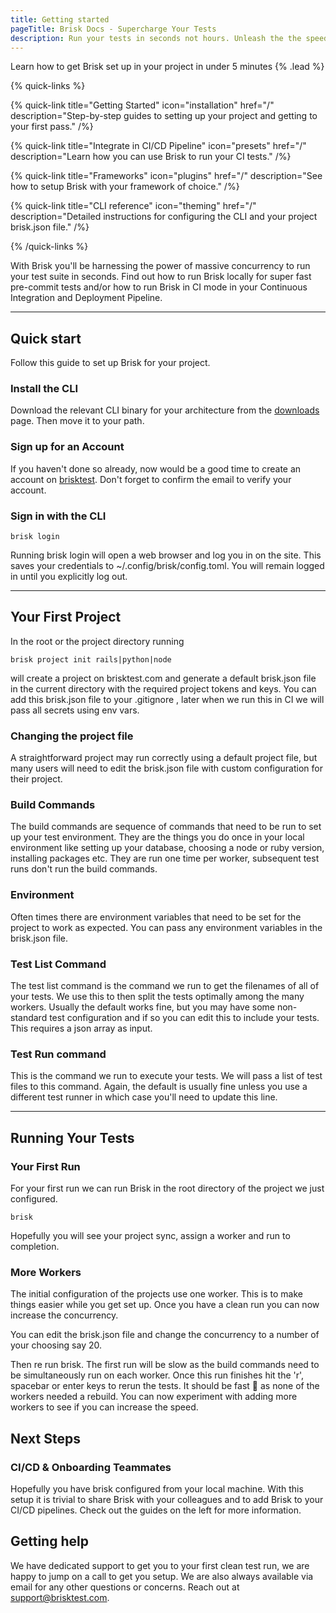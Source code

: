 ```yaml
---
title: Getting started
pageTitle: Brisk Docs - Supercharge Your Tests
description: Run your tests in seconds not hours. Unleash the the speed of your test suite.
---
```


Learn how to get Brisk set up in your project in under 5 minutes {% .lead %}

{% quick-links %}

{% quick-link title="Getting Started" icon="installation" href="/" description="Step-by-step guides to setting up your project and getting to your first pass." /%}

{% quick-link title="Integrate in CI/CD Pipeline" icon="presets" href="/" description="Learn how you can use Brisk to run your CI tests." /%}

{% quick-link title="Frameworks" icon="plugins" href="/" description="See how to setup Brisk with your framework of choice." /%}

{% quick-link title="CLI reference" icon="theming" href="/" description="Detailed instructions for configuring the CLI and your project brisk.json file." /%}

{% /quick-links %}

With Brisk you'll be harnessing the power of massive concurrency to run your test suite in seconds. Find out how to run Brisk locally for super fast pre-commit tests and/or how to run Brisk in CI mode in your Continuous Integration and Deployment Pipeline.

---

## Quick start

Follow this guide to set up Brisk for your project.

### Install the CLI

Download the relevant CLI binary for your architecture from the [downloads](https://brisktest.com/download) page. Then move it to your path.

### Sign up for an Account

If you haven't done so already, now would be a good time to create an account on [brisktest](brisktest.com). Don't forget to confirm the email to verify your account.

### Sign in with the CLI

```shell
brisk login
```

Running brisk login will open a web browser and log you in on the site. This saves your credentials to ~/.config/brisk/config.toml. You will remain logged in until you explicitly log out.

---

## Your First Project

In the root or the project directory running

```shell
brisk project init rails|python|node
```

will create a project on brisktest.com and generate a default brisk.json file in the current directory with the required project tokens and keys.
You can add this brisk.json file to your .gitignore , later when we run this in CI we will pass all secrets using env vars.

### Changing the project file

A straightforward project may run correctly using a default project file, but many users will need to edit the brisk.json file with custom configuration for their project.

### Build Commands

The build commands are sequence of commands that need to be run to set up your test environment. They are the things you do once in your local environment like setting up your database, choosing a node or ruby version, installing packages etc. They are run one time per worker, subsequent test runs don't run the build commands.

### Environment

Often times there are environment variables that need to be set for the project to work as expected. You can pass any environment variables in the brisk.json file.

### Test List Command

The test list command is the command we run to get the filenames of all of your tests. We use this to then split the tests optimally among the many workers. Usually the default works fine,
but you may have some non-standard test configuration and if so you can edit this to include your tests. This requires a json array as input.

### Test Run command

This is the command we run to execute your tests. We will pass a list of test files to this command. Again, the default is usually fine unless you use a different test runner in which case you'll need to update this line.

---

## Running Your Tests

### Your First Run

For your first run we can run Brisk in the root directory of the project we just configured.

```shell
brisk
```

Hopefully you will see your project sync, assign a worker and run to completion.

### More Workers

The initial configuration of the projects use one worker. This is to make things easier while you get set up. Once you have a clean run you can now increase the concurrency.

You can edit the brisk.json file and change the concurrency to a number of your choosing say 20.

Then re run brisk. The first run will be slow as the build commands need to be simultaneously run on each worker. Once this run finishes hit the 'r', spacebar or enter keys to rerun the tests. It should be fast 🚀 as none of the workers needed a rebuild. You can now experiment with adding more workers to see if you can increase the speed.

## Next Steps

### CI/CD & Onboarding Teammates

Hopefully you have brisk configured from your local machine. With this setup it is trivial to share Brisk with your colleagues and to add Brisk to your CI/CD pipelines. Check out the guides on the left for more information.

## Getting help

We have dedicated support to get you to your first clean test run, we are happy to jump on a call to get you setup. We are also always available via email for any other questions or concerns. Reach out at <support@brisktest.com>.
